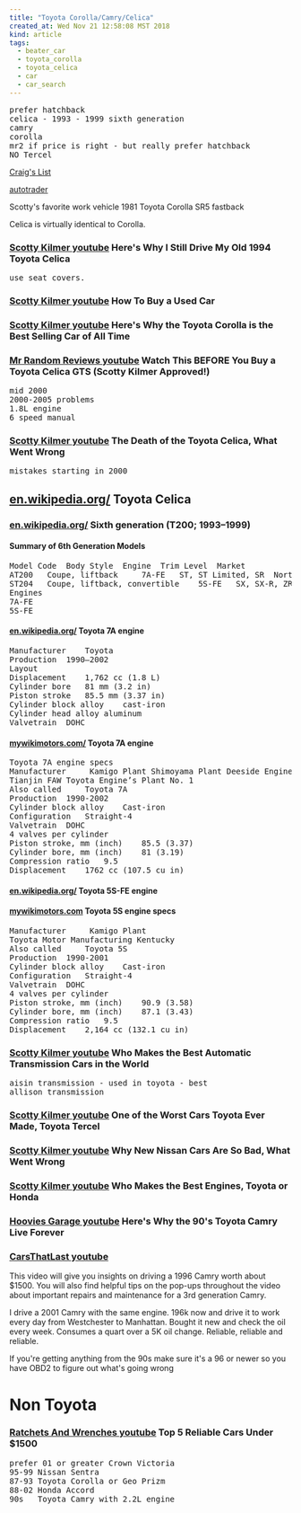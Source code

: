 ```yaml
---
title: "Toyota Corolla/Camry/Celica"
created_at: Wed Nov 21 12:58:08 MST 2018
kind: article
tags:
  - beater_car
  - toyota_corolla
  - toyota_celica
  - car
  - car_search
---
```


<pre>
prefer hatchback
celica - 1993 - 1999 sixth generation
camry
corolla
mr2 if price is right - but really prefer hatchback
NO Tercel
</pre>

<a href="https://pueblo.craigslist.org/search/sss" target="_blank">Craig's List</a>

<a href="https://www.autotrader.com/myatc/my_cars.xhtml" target="_blank">autotrader</a>

Scotty's favorite work vehicle 1981 Toyota Corolla SR5 fastback

Celica is virtually identical to Corolla.

<h3>
  <a href="https://www.youtube.com/watch?v=i1xvqh6E-V8" target="_blank">Scotty Kilmer youtube</a>
  Here's Why I Still Drive My Old 1994 Toyota Celica
</h3>

<pre>
use seat covers.
</pre>

<h3>
  <a href="https://www.youtube.com/watch?v=x8hkrk9lxWw" target="_blank">Scotty Kilmer youtube</a>
  How To Buy a Used Car
</h3>

<h3>
  <a href="https://www.youtube.com/watch?v=jLJXmgnHjIk" target="_blank">Scotty Kilmer youtube</a>
  Here's Why the Toyota Corolla is the Best Selling Car of All Time
</h3>

<h3>
  <a href="https://www.youtube.com/watch?v=cyJmAqTVQco" target="_blank">Mr Random Reviews youtube</a>
  Watch This BEFORE You Buy a Toyota Celica GTS (Scotty Kilmer Approved!)
</h3>

<pre>
mid 2000
2000-2005 problems
1.8L engine
6 speed manual
</pre>

<h3>
  <a href="https://www.youtube.com/watch?v=OEeXTTRhF6w" target="_blank">Scotty Kilmer youtube</a>
  The Death of the Toyota Celica, What Went Wrong
</h3>

<pre>
mistakes starting in 2000
</pre>

<h2>
  <a href="https://en.wikipedia.org/wiki/Toyota_Celica" target="_blank">en.wikipedia.org/</a>
  Toyota Celica
</h2>

<h3>
  <a href="https://en.wikipedia.org/wiki/Toyota_Celica#Sixth_generation_(T200;_1993%E2%80%931999)" target="_blank">en.wikipedia.org/</a>
  Sixth generation (T200; 1993–1999)
</h3>

<h4>Summary of 6th Generation Models</h4>

<pre>
Model Code 	Body Style 	Engine 	Trim Level 	Market
AT200 	Coupe, liftback 	7A-FE 	ST, ST Limited, SR 	North America, Europe
ST204 	Coupe, liftback, convertible 	5S-FE 	SX, SX-R, ZR, GT 	North America (all body styles), Australia & New Zealand (liftback only)
Engines
7A-FE
5S-FE
</pre>

<h4>
  <a href="https://en.wikipedia.org/wiki/Toyota_A_engine#7A" target="_blank">en.wikipedia.org/</a>
  Toyota 7A engine
</h4>

<pre>
Manufacturer	Toyota
Production	1990–2002
Layout
Displacement	1,762 cc (1.8 L)
Cylinder bore	81 mm (3.2 in)
Piston stroke	85.5 mm (3.37 in)
Cylinder block alloy	cast-iron
Cylinder head alloy	aluminum
Valvetrain	DOHC
</pre>

<h4>
  <a href="http://mywikimotors.com/toyota-7a/" target="_blank">mywikimotors.com/</a>
  Toyota 7A engine
</h4>

<pre>
Toyota 7A engine specs
Manufacturer 	 Kamigo Plant Shimoyama Plant Deeside Engine Plant North Plant
Tianjin FAW Toyota Engine’s Plant No. 1
Also called 	Toyota 7A
Production 	1990-2002
Cylinder block alloy 	Cast-iron
Configuration 	Straight-4
Valvetrain 	DOHC
4 valves per cylinder
Piston stroke, mm (inch) 	85.5 (3.37)
Cylinder bore, mm (inch) 	81 (3.19)
Compression ratio 	9.5
Displacement 	1762 cc (107.5 cu in)
</pre>

<h4>
  <a href="https://en.wikipedia.org/wiki/Toyota_S_engine#5S-FE" target="_blank">en.wikipedia.org/</a>
  Toyota 5S-FE engine
</h4>

<h4>
  <a href="http://mywikimotors.com/toyota-5s/" target="_blank">mywikimotors.com</a>
  Toyota 5S engine specs
</h4>

<pre>
Manufacturer 	 Kamigo Plant
Toyota Motor Manufacturing Kentucky
Also called 	Toyota 5S
Production 	1990-2001
Cylinder block alloy 	Cast-iron
Configuration 	Straight-4
Valvetrain 	DOHC
4 valves per cylinder
Piston stroke, mm (inch) 	90.9 (3.58)
Cylinder bore, mm (inch) 	87.1 (3.43)
Compression ratio 	9.5
Displacement 	2,164 cc (132.1 cu in)
</pre>

<h3>
  <a href="https://www.youtube.com/watch?v=YYnYkx8Rwp0" target="_blank">Scotty Kilmer youtube</a>
  Who Makes the Best Automatic Transmission Cars in the World
</h3>

<pre>
aisin transmission - used in toyota - best
allison transmission
</pre>

<h3>
  <a href="https://www.youtube.com/watch?v=g_ZVsibXNrk" target="_blank">Scotty Kilmer youtube</a>
  One of the Worst Cars Toyota Ever Made, Toyota Tercel
</h3>

<h3>
  <a href="https://www.youtube.com/watch?v=8h_r_OuJU-w" target="_blank">Scotty Kilmer youtube</a>
  Why New Nissan Cars Are So Bad, What Went Wrong
</h3>

<h3>
  <a href="https://www.youtube.com/watch?v=FcFcUg9iAvM" target="_blank">Scotty Kilmer youtube</a>
  Who Makes the Best Engines, Toyota or Honda
</h3>

<h3>
  <a href="https://www.youtube.com/watch?v=h9fyESC4JKk" target="_blank">Hoovies Garage youtube</a>
  Here's Why the 90's Toyota Camry Live Forever
</h3>

<h3>
  <a href="https://www.youtube.com/watch?v=vdnkVF0xsZE" target="_blank">CarsThatLast youtube</a>
</h3>

This video will give you insights on driving a 1996 Camry worth about
$1500.  You will also find helpful tips on the pop-ups throughout the
video about important repairs and maintenance for a 3rd generation Camry.

I drive a 2001 Camry with the same engine. 196k now and drive it to work every day from Westchester to Manhattan. Bought it new and check the oil every week. Consumes a quart over a 5K oil change. Reliable, reliable and reliable.

If you're getting anything from the 90s make sure it's a 96 or newer so you have OBD2 to figure out what's going wrong

<h1>Non Toyota</h1>

<h3>
  <a href="https://www.youtube.com/watch?v=i4mce4bCAHo" target="_blank">Ratchets And Wrenches youtube</a>
  Top 5 Reliable Cars Under $1500
</h3>

<pre>
prefer 01 or greater Crown Victoria
95-99 Nissan Sentra
87-93 Toyota Corolla or Geo Prizm
88-02 Honda Accord
90s   Toyota Camry with 2.2L engine
</pre>

<!--
html boilerplate fragments
<a href="" target="_blank"></a>
<a name=""></a>
<img src="" width="400px">
<ul>
  <li></li>
  <li><a href="" target="_blank"></a></li>
</ul>
<pre>
</pre>
<p style="margin-bottom: 2em;"></p>
<hr style="border: 0; height: 3px; background: #333; background-image: linear-gradient(to right, #ccc, #333, #ccc);">
<pre><code>
</code></pre>
<math xmlns='http://www.w3.org/1998/Math/MathML' display='block'>
</math>
:-->
